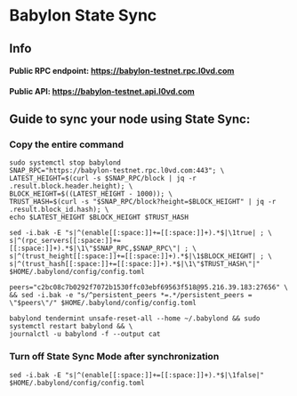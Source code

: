 # Babylon State Sync

## Info
#### Public RPC endpoint: https://babylon-testnet.rpc.l0vd.com
#### Public API: https://babylon-testnet.api.l0vd.com

## Guide to sync your node using State Sync:

### Copy the entire command
```
sudo systemctl stop babylond
SNAP_RPC="https://babylon-testnet.rpc.l0vd.com:443"; \
LATEST_HEIGHT=$(curl -s $SNAP_RPC/block | jq -r .result.block.header.height); \
BLOCK_HEIGHT=$((LATEST_HEIGHT - 1000)); \
TRUST_HASH=$(curl -s "$SNAP_RPC/block?height=$BLOCK_HEIGHT" | jq -r .result.block_id.hash); \
echo $LATEST_HEIGHT $BLOCK_HEIGHT $TRUST_HASH

sed -i.bak -E "s|^(enable[[:space:]]+=[[:space:]]+).*$|\1true| ; \
s|^(rpc_servers[[:space:]]+=[[:space:]]+).*$|\1\"$SNAP_RPC,$SNAP_RPC\"| ; \
s|^(trust_height[[:space:]]+=[[:space:]]+).*$|\1$BLOCK_HEIGHT| ; \
s|^(trust_hash[[:space:]]+=[[:space:]]+).*$|\1\"$TRUST_HASH\"|" $HOME/.babylond/config/config.toml

peers="c2bc08c7b0292f7072b1530ffc03ebf69563f518@95.216.39.183:27656" \
&& sed -i.bak -e "s/^persistent_peers *=.*/persistent_peers = \"$peers\"/" $HOME/.babylond/config/config.toml 

babylond tendermint unsafe-reset-all --home ~/.babylond && sudo systemctl restart babylond && \
journalctl -u babylond -f --output cat
```

### Turn off State Sync Mode after synchronization
```
sed -i.bak -E "s|^(enable[[:space:]]+=[[:space:]]+).*$|\1false|" $HOME/.babylond/config/config.toml
```
